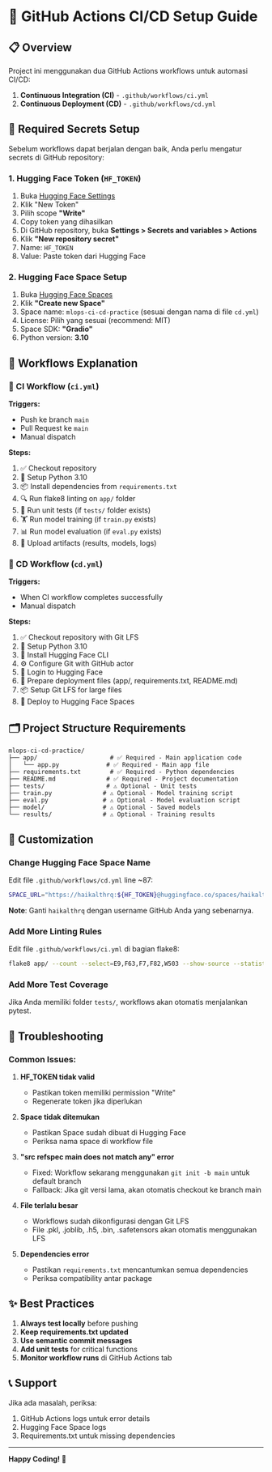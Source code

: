 # 🚀 GitHub Actions CI/CD Setup Guide

## 📋 Overview
Project ini menggunakan dua GitHub Actions workflows untuk automasi CI/CD:

1. **Continuous Integration (CI)** - `.github/workflows/ci.yml`
2. **Continuous Deployment (CD)** - `.github/workflows/cd.yml`

## 🔐 Required Secrets Setup

Sebelum workflows dapat berjalan dengan baik, Anda perlu mengatur secrets di GitHub repository:

### 1. Hugging Face Token (`HF_TOKEN`)
1. Buka [Hugging Face Settings](https://huggingface.co/settings/tokens)
2. Klik "New Token" 
3. Pilih scope **"Write"** 
4. Copy token yang dihasilkan
5. Di GitHub repository, buka **Settings > Secrets and variables > Actions**
6. Klik **"New repository secret"**
7. Name: `HF_TOKEN`
8. Value: Paste token dari Hugging Face

### 2. Hugging Face Space Setup
1. Buka [Hugging Face Spaces](https://huggingface.co/spaces)
2. Klik **"Create new Space"**
3. Space name: `mlops-ci-cd-practice` (sesuai dengan nama di file `cd.yml`)
4. License: Pilih yang sesuai (recommend: MIT)
5. Space SDK: **"Gradio"** 
6. Python version: **3.10**

## 🔄 Workflows Explanation

### 🎯 CI Workflow (`ci.yml`)
**Triggers:**
- Push ke branch `main`
- Pull Request ke `main` 
- Manual dispatch

**Steps:**
1. ✅ Checkout repository
2. 🐍 Setup Python 3.10
3. 📦 Install dependencies from `requirements.txt`
4. 🔍 Run flake8 linting on `app/` folder
5. 🧪 Run unit tests (if `tests/` folder exists)
6. 🏋️ Run model training (if `train.py` exists)
7. 📊 Run model evaluation (if `eval.py` exists)
8. 📁 Upload artifacts (results, models, logs)

### 🚀 CD Workflow (`cd.yml`)
**Triggers:**
- When CI workflow completes successfully
- Manual dispatch

**Steps:**
1. ✅ Checkout repository with Git LFS
2. 🐍 Setup Python 3.10
3. 🤗 Install Hugging Face CLI
4. ⚙️ Configure Git with GitHub actor
5. 🔑 Login to Hugging Face
6. 📁 Prepare deployment files (app/, requirements.txt, README.md)
7. 📦 Setup Git LFS for large files
8. 🚀 Deploy to Hugging Face Spaces

## 🗂️ Project Structure Requirements

```
mlops-ci-cd-practice/
├── app/                    # ✅ Required - Main application code
│   └── app.py             # ✅ Required - Main app file
├── requirements.txt        # ✅ Required - Python dependencies
├── README.md              # ✅ Required - Project documentation
├── tests/                 # ⚠️ Optional - Unit tests
├── train.py              # ⚠️ Optional - Model training script
├── eval.py               # ⚠️ Optional - Model evaluation script
├── model/                # ⚠️ Optional - Saved models
└── results/              # ⚠️ Optional - Training results
```

## 🔧 Customization

### Change Hugging Face Space Name
Edit file `.github/workflows/cd.yml` line ~87:
```bash
SPACE_URL="https://haikalthrq:${HF_TOKEN}@huggingface.co/spaces/haikalthrq/mlops-ci-cd-practice"
```
**Note**: Ganti `haikalthrq` dengan username GitHub Anda yang sebenarnya.

### Add More Linting Rules
Edit file `.github/workflows/ci.yml` di bagian flake8:
```bash
flake8 app/ --count --select=E9,F63,F7,F82,W503 --show-source --statistics
```

### Add More Test Coverage
Jika Anda memiliki folder `tests/`, workflows akan otomatis menjalankan pytest.

## 🐛 Troubleshooting

### Common Issues:

1. **HF_TOKEN tidak valid**
   - Pastikan token memiliki permission "Write"
   - Regenerate token jika diperlukan

2. **Space tidak ditemukan**
   - Pastikan Space sudah dibuat di Hugging Face
   - Periksa nama space di workflow file

3. **"src refspec main does not match any" error**
   - Fixed: Workflow sekarang menggunakan `git init -b main` untuk default branch
   - Fallback: Jika git versi lama, akan otomatis checkout ke branch main

4. **File terlalu besar**
   - Workflows sudah dikonfigurasi dengan Git LFS
   - File .pkl, .joblib, .h5, .bin, .safetensors akan otomatis menggunakan LFS

5. **Dependencies error**
   - Pastikan `requirements.txt` mencantumkan semua dependencies
   - Periksa compatibility antar package

## ✨ Best Practices

1. **Always test locally** before pushing
2. **Keep requirements.txt updated**
3. **Use semantic commit messages**
4. **Add unit tests** for critical functions
5. **Monitor workflow runs** di GitHub Actions tab

## 📞 Support

Jika ada masalah, periksa:
1. GitHub Actions logs untuk error details
2. Hugging Face Space logs 
3. Requirements.txt untuk missing dependencies

---
**Happy Coding! 🎉**
